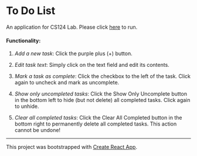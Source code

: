 # To Do List

An application for CS124 Lab. Please click [here](https://noahnevens.github.io/cs124-lab2/) to run.

#### Functionality:

1. *Add a new task*: Click the purple plus (+) button.

2. *Edit task text*: Simply click on the text field and edit its contents.

3. *Mark a task as complete*: Click the checkbox to the left of the task. Click again to uncheck and mark as uncomplete.

4. *Show only uncompleted tasks*: Click the Show Only Uncomplete button in the bottom left to hide (but not delete) all completed tasks. Click again to unhide.

5. *Clear all completed tasks*: Click the Clear All Completed button in the bottom right to permanently delete all completed tasks. This action cannot be undone!



---

This project was bootstrapped with [Create React App](https://github.com/facebook/create-react-app).
